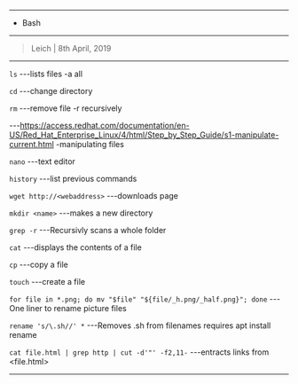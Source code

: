 --------------------------
* Bash
--------------------------
> Leich | 8th April, 2019
--------------------------

`ls` ---lists files -a all

`cd` ---change directory

`rm` ---remove file -r recursively

---https://access.redhat.com/documentation/en-US/Red_Hat_Enterprise_Linux/4/html/Step_by_Step_Guide/s1-manipulate-current.html -manipulating files

`nano` ---text editor

`history` ---list previous commands

`wget http://<webaddress>` ---downloads page

`mkdir <name>` ---makes a new directory

`grep -r` ---Recursivly scans a whole folder

`cat` ---displays the contents of a file

`cp` ---copy a file

`touch` ---create a file

`for file in *.png; do mv "$file" "${file/_h.png/_half.png}"; done` ---One liner to rename picture files

`rename 's/\.sh//' *` ---Removes .sh from filenames requires apt install rename

`cat file.html | grep http | cut -d'"' -f2,11-` ---entracts links from <file.html>

--------------------------
